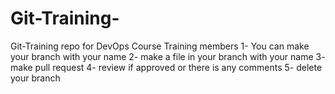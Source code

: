 # Git-Training-
Git-Training repo for DevOps Course Training members
1- You can make your branch with your name
2- make a file in your branch with your name
3- make pull request 
4- review if approved or there is any comments
5- delete your branch  
